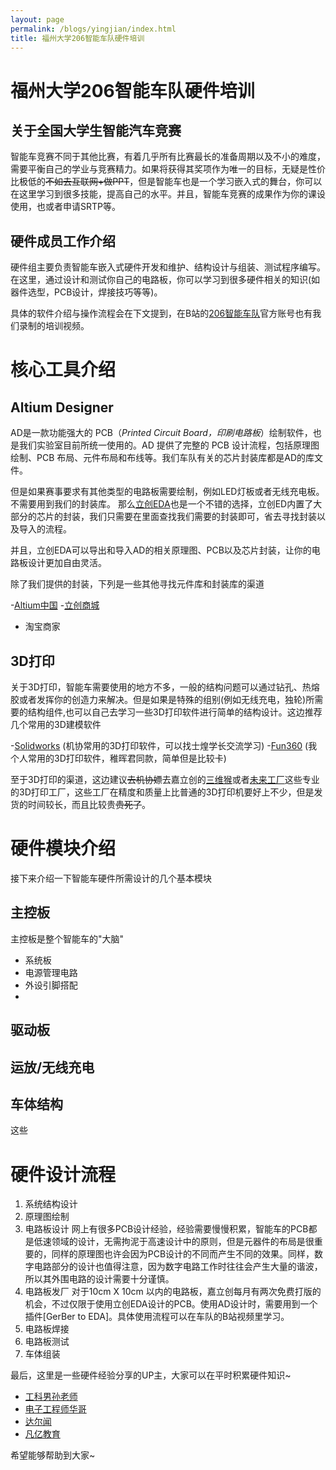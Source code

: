 ```yaml
---
layout: page
permalink: /blogs/yingjian/index.html
title: 福州大学206智能车队硬件培训
---
```


# 福州大学206智能车队硬件培训

## 关于全国大学生智能汽车竞赛

智能车竞赛不同于其他比赛，有着几乎所有比赛最长的准备周期以及不小的难度，需要平衡自己的学业与竞赛精力。如果将获得其奖项作为唯一的目标，无疑是性价比极低的~~不如去互联网+做PPT~~，但是智能车也是一个学习嵌入式的舞台，你可以在这里学习到很多技能，提高自己的水平。并且，智能车竞赛的成果作为你的课设使用，也或者申请SRTP等。

## 硬件成员工作介绍

硬件组主要负责智能车嵌入式硬件开发和维护、结构设计与组装、测试程序编写。在这里，通过设计和测试你自己的电路板，你可以学习到很多硬件相关的知识(如器件选型，PCB设计，焊接技巧等等)。

具体的软件介绍与操作流程会在下文提到，在B站的[206智能车队](https://space.bilibili.com/3461573251172869?spm_id_from=333.337.0.0)官方账号也有我们录制的培训视频。

# 核心工具介绍

## Altium Designer ##

AD是一款功能强大的 PCB（*Printed Circuit Board，印刷电路板*）绘制软件，也是我们实验室目前所统一使用的。AD 提供了完整的 PCB 设计流程，包括原理图绘制、PCB 布局、元件布局和布线等。我们车队有关的芯片封装库都是AD的库文件。

但是如果赛事要求有其他类型的电路板需要绘制，例如LED灯板或者无线充电板。不需要用到我们的封装库。
那么[立创EDA](https://lceda.cn/)也是一个不错的选择，立创ED内置了大部分的芯片的封装，我们只需要在里面查找我们需要的封装即可，省去寻找封装以及导入的流程。

并且，立创EDA可以导出和导入AD的相关原理图、PCB以及芯片封装，让你的电路板设计更加自由灵活。

除了我们提供的封装，下列是一些其他寻找元件库和封装库的渠道

-[Altium中国](https://www.altium.com.cn/)
-[立创商城](https://www.szlcsc.com/)
- 淘宝商家

## 3D打印 ##

关于3D打印，智能车需要使用的地方不多，一般的结构问题可以通过钻孔、热熔胶或者发挥你的创造力来解决。但是如果是特殊的组别(例如无线充电，独轮)所需要的结构组件,也可以自己去学习一些3D打印软件进行简单的结构设计。这边推荐几个常用的3D建模软件

-[Solidworks](https://www.altium.com.cn/) (机协常用的3D打印软件，可以找士煌学长交流学习)
-[Fun360](https://www.szlcsc.com/)  (我个人常用的3D打印软件，稚晖君同款，简单但是比较卡)

至于3D打印的渠道，这边建议~~去机协嫖~~去嘉立创的[三维猴](https://www.sanweihou.com/)或者[未来工厂](https://www.wenext.cn/)这些专业的3D打印工厂，这些工厂在精度和质量上比普通的3D打印机要好上不少，但是发货的时间较长，而且比较贵~~贵死了~~。

# 硬件模块介绍

接下来介绍一下智能车硬件所需设计的几个基本模块

## 主控板

主控板是整个智能车的"大脑"

- 系统板
- 电源管理电路
- 外设引脚搭配
- 

## 驱动板

## 运放/无线充电

## 车体结构<!-- 热熔胶，焊台，热风枪，钻孔机等的使用-->
这些

# 硬件设计流程

1. 系统结构设计
2. 原理图绘制
3. 电路板设计
网上有很多PCB设计经验，经验需要慢慢积累，智能车的PCB都是低速领域的设计，无需拘泥于高速设计中的原则，但是元器件的布局是很重要的，同样的原理图也许会因为PCB设计的不同而产生不同的效果。同样，数字电路部分的设计也值得注意，因为数字电路工作时往往会产生大量的谐波，所以其外围电路的设计需要十分谨慎。 
4. 电路板发厂
对于10cm X 10cm 以内的电路板，嘉立创每月有两次免费打版的机会，不过仅限于使用立创EDA设计的PCB。使用AD设计时，需要用到一个插件[GerBer to EDA]。具体使用流程可以在车队的B站视频里学习。
5. 电路板焊接
6. 电路板测试
7. 车体组装

最后，这里是一些硬件经验分享的UP主，大家可以在平时积累硬件知识~
- [工科男孙老师](https://space.bilibili.com/43584648?spm_id_from=333.337.0.0)
- [电子工程师华哥](https://space.bilibili.com/677486623?spm_id_from=333.337.0.0)
- [达尔闻](https://space.bilibili.com/430777205?spm_id_from=333.337.0.0)
- [凡亿教育](https://space.bilibili.com/11979252)

希望能够帮助到大家~

